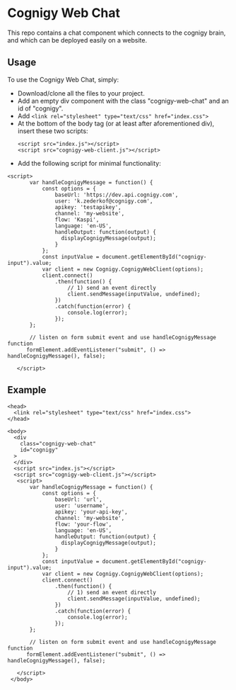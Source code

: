 # Cognigy Web Chat

This repo contains a chat component which connects to the cognigy brain, and which can be deployed easily on a website.

## Usage
To use the Cognigy Web Chat, simply:
- Download/clone all the files to your project.
- Add an empty div component with the class "cognigy-web-chat" and an id of "cognigy".
- Add `<link rel="stylesheet" type="text/css" href="index.css">`
- At the bottom of the body tag (or at least after aforementioned div), insert these two scripts: 
  ```
  <script src="index.js"></script>
  <script src="cognigy-web-client.js"></script>
  ```
- Add the following script for minimal functionality:
```
<script>
       var handleCognigyMessage = function() {
           const options = {
               baseUrl: 'https://dev.api.cognigy.com',
               user: 'k.zederkof@cognigy.com',
               apikey: 'testapikey',
               channel: 'my-website',
               flow: 'Kaspi',
               language: 'en-US',
               handleOutput: function(output) {
                 displayCognigyMessage(output);
               }
           };
           const inputValue = document.getElementById("cognigy-input").value;
           var client = new Cognigy.CognigyWebClient(options);
           client.connect()
               .then(function() {
                   // 1) send an event directly
                   client.sendMessage(inputValue, undefined);
               })
               .catch(function(error) {
                   console.log(error);
               });
       };

       // listen on form submit event and use handleCognigyMessage function
      formElement.addEventListener("submit", () => handleCognigyMessage(), false);

   </script>
   ```
 
 ## Example

```
<head>
  <link rel="stylesheet" type="text/css" href="index.css">
</head>

<body>
  <div
    class="cognigy-web-chat"
    id="cognigy"
  >
  </div>
  <script src="index.js"></script>
  <script src="cognigy-web-client.js"></script> 
   <script>
       var handleCognigyMessage = function() {
           const options = {
               baseUrl: 'url',
               user: 'username',
               apikey: 'your-api-key',
               channel: 'my-website',
               flow: 'your-flow',
               language: 'en-US',
               handleOutput: function(output) {
                 displayCognigyMessage(output);
               }
           };
           const inputValue = document.getElementById("cognigy-input").value;
           var client = new Cognigy.CognigyWebClient(options);
           client.connect()
               .then(function() {
                   // 1) send an event directly
                   client.sendMessage(inputValue, undefined);
               })
               .catch(function(error) {
                   console.log(error);
               });
       };

       // listen on form submit event and use handleCognigyMessage function
      formElement.addEventListener("submit", () => handleCognigyMessage(), false);

   </script>
 </body>
 ```
